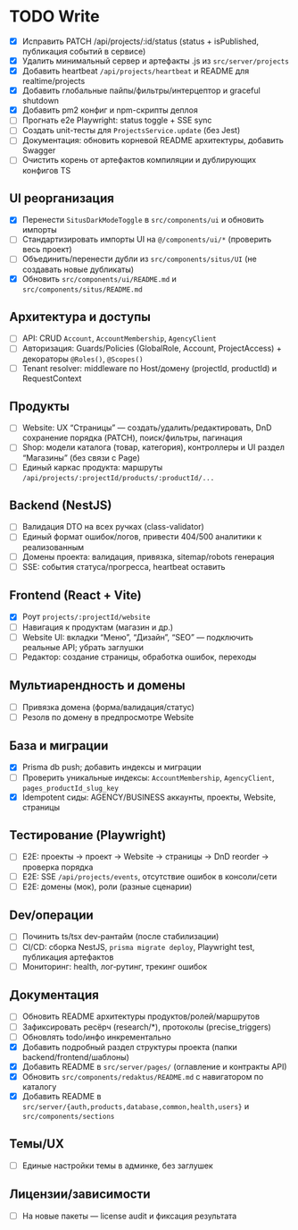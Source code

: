 # TODO Write

- [x] Исправить PATCH /api/projects/:id/status (status + isPublished, публикация событий в сервисе)
- [x] Удалить минимальный сервер и артефакты .js из `src/server/projects`
- [x] Добавить heartbeat `/api/projects/heartbeat` и README для realtime/projects
- [x] Добавить глобальные пайпы/фильтры/интерцептор и graceful shutdown
- [x] Добавить pm2 конфиг и npm-скрипты деплоя
- [ ] Прогнать e2e Playwright: status toggle + SSE sync
- [ ] Создать unit-тесты для `ProjectsService.update` (без Jest)
- [ ] Документация: обновить корневой README архитектуры, добавить Swagger
- [ ] Очистить корень от артефактов компиляции и дублирующих конфигов TS
 
## UI реорганизация
- [x] Перенести `SitusDarkModeToggle` в `src/components/ui` и обновить импорты
- [ ] Стандартизировать импорты UI на `@/components/ui/*` (проверить весь проект)
- [ ] Объединить/перенести дубли из `src/components/situs/UI` (не создавать новые дубликаты)
- [x] Обновить `src/components/ui/README.md` и `src/components/situs/README.md`

## Архитектура и доступы
- [ ] API: CRUD `Account`, `AccountMembership`, `AgencyClient`
- [ ] Авторизация: Guards/Policies (GlobalRole, Account, ProjectAccess) + декораторы `@Roles()`, `@Scopes()`
- [ ] Tenant resolver: middleware по Host/домену (projectId, productId) и RequestContext

## Продукты
- [ ] Website: UX “Страницы” — создать/удалить/редактировать, DnD сохранение порядка (PATCH), поиск/фильтры, пагинация
- [ ] Shop: модели каталога (товар, категория), контроллеры и UI раздел “Магазины” (без связи с Page)
- [ ] Единый каркас продукта: маршруты `/api/projects/:projectId/products/:productId/...`

## Backend (NestJS)
- [ ] Валидация DTO на всех ручках (class-validator)
- [ ] Единый формат ошибок/логов, привести 404/500 аналитики к реализованным
- [ ] Домены проекта: валидация, привязка, sitemap/robots генерация
- [ ] SSE: события статуса/прогресса, heartbeat оставить

## Frontend (React + Vite)
- [x] Роут `projects/:projectId/website`
- [ ] Навигация к продуктам (магазин и др.)
- [ ] Website UI: вкладки “Меню”, “Дизайн”, “SEO” — подключить реальные API; убрать заглушки
- [ ] Редактор: создание страницы, обработка ошибок, переходы

## Мультиарендность и домены
- [ ] Привязка домена (форма/валидация/статус)
- [ ] Резолв по домену в предпросмотре Website

## База и миграции
- [x] Prisma db push; добавить индексы и миграции
- [ ] Проверить уникальные индексы: `AccountMembership`, `AgencyClient`, `pages_productId_slug_key`
- [x] Idempotent сиды: AGENCY/BUSINESS аккаунты, проекты, Website, страницы

## Тестирование (Playwright)
- [ ] E2E: проекты → проект → Website → страницы → DnD reorder → проверка порядка
- [ ] E2E: SSE `/api/projects/events`, отсутствие ошибок в консоли/сети
- [ ] E2E: домены (мок), роли (разные сценарии)

## Dev/операции
- [ ] Починить ts/tsx dev‑рантайм (после стабилизации)
- [ ] CI/CD: сборка NestJS, `prisma migrate deploy`, Playwright test, публикация артефактов
- [ ] Мониторинг: health, лог‑рутинг, трекинг ошибок

## Документация
- [ ] Обновить README архитектуры продуктов/ролей/маршрутов
- [ ] Зафиксировать ресёрч (research/*), протоколы (precise_triggers)
- [ ] Обновлять todo/инфо инкрементально
- [x] Добавить подробный раздел структуры проекта (папки backend/frontend/шаблоны)
 - [x] Добавить README в `src/server/pages/` (оглавление и контракты API)
 - [x] Обновить `src/components/redaktus/README.md` с навигатором по каталогу
 - [x] Добавить README в `src/server/{auth,products,database,common,health,users}` и `src/components/sections`

## Темы/UX
- [ ] Единые настройки темы в админке, без заглушек

## Лицензии/зависимости
- [ ] На новые пакеты — license audit и фиксация результата